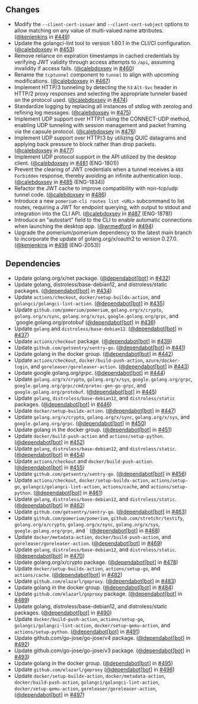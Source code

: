 ## Changes
- Modify the `--client-cert-issuer` and `--client-cert-subject` options to allow matching on any value of multi-valued name attributes. ([@kenjenkins](https://github.com/kenjenkins) in [#449](https://github.com/pomerium/cli/pull/449))
- Update the golangci-lint tool to version 1.60.1 in the CLI/CI configuration. ([@calebdoxsey](https://github.com/calebdoxsey) in [#453](https://github.com/pomerium/cli/pull/453))
- Remove reliance on expiration timestamps in cached credentials by verifying JWT validity through access attempts to `/api`, assuming invalidity if access fails. ([@calebdoxsey](https://github.com/calebdoxsey) in [#460](https://github.com/pomerium/cli/pull/460))
- Rename the `tcptunnel` component to `tunnel` to align with upcoming modifications. ([@calebdoxsey](https://github.com/calebdoxsey) in [#467](https://github.com/pomerium/cli/pull/467))
- Implement HTTP/3 tunneling by detecting the `h3` `Alt-Svc` header in HTTP/2 proxy responses and selecting the appropriate tunneler based on the protocol used. ([@calebdoxsey](https://github.com/calebdoxsey) in [#474](https://github.com/pomerium/cli/pull/474))
- Standardize logging by replacing all instances of stdlog with zerolog and refining log messages. ([@calebdoxsey](https://github.com/calebdoxsey) in [#475](https://github.com/pomerium/cli/pull/475))
- Implement UDP support over HTTP/1 using the CONNECT-UDP method, enabling UDP tunneling with session management and packet framing via the capsule protocol. ([@calebdoxsey](https://github.com/calebdoxsey) in [#476](https://github.com/pomerium/cli/pull/476))
- Implement UDP support over HTTP/3 by utilizing QUIC datagrams and applying back pressure to block rather than drop packets. ([@calebdoxsey](https://github.com/calebdoxsey) in [#477](https://github.com/pomerium/cli/pull/477))
- Implement UDP protocol support in the API utilized by the desktop client. ([@calebdoxsey](https://github.com/calebdoxsey) in [#481](https://github.com/pomerium/cli/pull/481) (ENG-1801))
- Prevent the clearing of JWT credentials when a tunnel receives a `403 Forbidden` response, thereby avoiding an infinite authentication loop. ([@calebdoxsey](https://github.com/calebdoxsey) in [#485](https://github.com/pomerium/cli/pull/485) (ENG-1834))
- Refactor the JWT cache to improve compatibility with non-tcp/udp tunnel code. ([@calebdoxsey](https://github.com/calebdoxsey) in [#486](https://github.com/pomerium/cli/pull/486))
- Introduce a new `pomerium-cli routes list <URL>` subcommand to list routes, requiring a JWT for endpoint querying, with output to stdout and integration into the CLI API. ([@calebdoxsey](https://github.com/calebdoxsey) in [#487](https://github.com/pomerium/cli/pull/487) (ENG-1878))
- Introduce an "autostart" field to the CLI to enable automatic connections when launching the desktop app. ([@wrmedford](https://github.com/wrmedford) in [#494](https://github.com/pomerium/cli/pull/494))
- Upgrade the pomerium/pomerium dependency to the latest main branch to incorporate the update of golang.org/x/oauth2 to version 0.27.0. ([@kenjenkins](https://github.com/kenjenkins) in [#498](https://github.com/pomerium/cli/pull/498) (ENG-2053))

## Dependencies
- Update golang.org/x/net package. ([@dependabot[bot]](https://github.com/dependabot[bot]) in [#432](https://github.com/pomerium/cli/pull/432))
- Update golang, distroless/base-debian12, and distroless/static packages. ([@dependabot[bot]](https://github.com/dependabot[bot]) in [#434](https://github.com/pomerium/cli/pull/434))
- Update `actions/checkout`, `docker/setup-buildx-action`, and `golangci/golangci-lint-action`. ([@dependabot[bot]](https://github.com/dependabot[bot]) in [#435](https://github.com/pomerium/cli/pull/435))
- Update `github.com/pomerium/pomerium`, `golang.org/x/crypto`, `golang.org/x/sync`, `golang.org/x/sys`, `google.golang.org/grpc`, and `google.golang.org/protobuf ([@dependabot[bot]](https://github.com/dependabot[bot]) in [#436](https://github.com/pomerium/cli/pull/436))
- Update `golang` and `distroless/base-debian12`. ([@dependabot[bot]](https://github.com/dependabot[bot]) in [#437](https://github.com/pomerium/cli/pull/437))
- Update `actions/checkout` package. ([@dependabot[bot]](https://github.com/dependabot[bot]) in [#439](https://github.com/pomerium/cli/pull/439))
- Update `github.com/getsentry/sentry-go`. ([@dependabot[bot]](https://github.com/dependabot[bot]) in [#441](https://github.com/pomerium/cli/pull/441))
- Update golang in the docker group. ([@dependabot[bot]](https://github.com/dependabot[bot]) in [#442](https://github.com/pomerium/cli/pull/442))
- Update `actions/checkout`, `docker/build-push-action`, `azure/docker-login`, and `goreleaser/goreleaser-action`. ([@dependabot[bot]](https://github.com/dependabot[bot]) in [#443](https://github.com/pomerium/cli/pull/443))
- Update google.golang.org/grpc. ([@dependabot[bot]](https://github.com/dependabot[bot]) in [#444](https://github.com/pomerium/cli/pull/444))
- Update `golang.org/x/crypto`, `golang.org/x/sys`, `google.golang.org/grpc`, `google.golang.org/grpc/cmd/protoc-gen-go-grpc`, and `google.golang.org/protobuf`. ([@dependabot[bot]](https://github.com/dependabot[bot]) in [#445](https://github.com/pomerium/cli/pull/445))
- Update `golang`, `distroless/base-debian12`, and `distroless/static` packages. ([@dependabot[bot]](https://github.com/dependabot[bot]) in [#446](https://github.com/pomerium/cli/pull/446))
- Update `docker/setup-buildx-action`. ([@dependabot[bot]](https://github.com/dependabot[bot]) in [#447](https://github.com/pomerium/cli/pull/447))
- Update `golang.org/x/crypto`, `golang.org/x/sync`, `golang.org/x/sys`, and `google.golang.org/grpc`. ([@dependabot[bot]](https://github.com/dependabot[bot]) in [#450](https://github.com/pomerium/cli/pull/450))
- Update golang in the docker group. ([@dependabot[bot]](https://github.com/dependabot[bot]) in [#451](https://github.com/pomerium/cli/pull/451))
- Update `docker/build-push-action` and `actions/setup-python`. ([@dependabot[bot]](https://github.com/dependabot[bot]) in [#452](https://github.com/pomerium/cli/pull/452))
- Update `golang`, `distroless/base-debian12`, and `distroless/static`. ([@dependabot[bot]](https://github.com/dependabot[bot]) in [#454](https://github.com/pomerium/cli/pull/454))
- Update `actions/checkout` and `docker/build-push-action`. ([@dependabot[bot]](https://github.com/dependabot[bot]) in [#455](https://github.com/pomerium/cli/pull/455))
- Update `github.com/getsentry/sentry-go`. ([@dependabot[bot]](https://github.com/dependabot[bot]) in [#456](https://github.com/pomerium/cli/pull/456))
- Update `actions/checkout`, `docker/setup-buildx-action`, `actions/setup-go`, `golangci/golangci-lint-action`, `actions/cache`, and `actions/setup-python`. ([@dependabot[bot]](https://github.com/dependabot[bot]) in [#461](https://github.com/pomerium/cli/pull/461))
- Update `golang`, `distroless/base-debian12`, and `distroless/static`. ([@dependabot[bot]](https://github.com/dependabot[bot]) in [#462](https://github.com/pomerium/cli/pull/462))
- Update `github.com/getsentry/sentry-go`. ([@dependabot[bot]](https://github.com/dependabot[bot]) in [#463](https://github.com/pomerium/cli/pull/463))
- Update `github.com/pomerium/pomerium`, `github.com/stretchr/testify`, `golang.org/x/crypto`, `golang.org/x/sync`, `golang.org/x/sys`, `google.golang.org/grpc`, and ` ([@dependabot[bot]](https://github.com/dependabot[bot]) in [#468](https://github.com/pomerium/cli/pull/468))
- Update `docker/metadata-action`, `docker/build-push-action`, and `goreleaser/goreleaser-action`. ([@dependabot[bot]](https://github.com/dependabot[bot]) in [#469](https://github.com/pomerium/cli/pull/469))
- Update `golang`, `distroless/base-debian12`, and `distroless/static`. ([@dependabot[bot]](https://github.com/dependabot[bot]) in [#470](https://github.com/pomerium/cli/pull/470))
- Update golang.org/x/crypto package. ([@dependabot[bot]](https://github.com/dependabot[bot]) in [#478](https://github.com/pomerium/cli/pull/478))
- Update `docker/setup-buildx-action`, `actions/setup-go`, and `actions/cache`. ([@dependabot[bot]](https://github.com/dependabot[bot]) in [#482](https://github.com/pomerium/cli/pull/482))
- Update `github.com/elazarl/goproxy`. ([@dependabot[bot]](https://github.com/dependabot[bot]) in [#483](https://github.com/pomerium/cli/pull/483))
- Update golang in the docker group. ([@dependabot[bot]](https://github.com/dependabot[bot]) in [#484](https://github.com/pomerium/cli/pull/484))
- Update `github.com/elazarl/goproxy` package. ([@dependabot[bot]](https://github.com/dependabot[bot]) in [#489](https://github.com/pomerium/cli/pull/489))
- Update golang, distroless/base-debian12, and distroless/static packages. ([@dependabot[bot]](https://github.com/dependabot[bot]) in [#490](https://github.com/pomerium/cli/pull/490))
- Update `docker/build-push-action`, `actions/setup-go`, `golangci/golangci-lint-action`, `docker/setup-qemu-action`, and `actions/setup-python`. ([@dependabot[bot]](https://github.com/dependabot[bot]) in [#491](https://github.com/pomerium/cli/pull/491))
- Update github.com/go-jose/go-jose/v4 package. ([@dependabot[bot]](https://github.com/dependabot[bot]) in [#492](https://github.com/pomerium/cli/pull/492))
- Update github.com/go-jose/go-jose/v3 package. ([@dependabot[bot]](https://github.com/dependabot[bot]) in [#493](https://github.com/pomerium/cli/pull/493))
- Update golang in the docker group. ([@dependabot[bot]](https://github.com/dependabot[bot]) in [#495](https://github.com/pomerium/cli/pull/495))
- Update `github.com/elazarl/goproxy` ([@dependabot[bot]](https://github.com/dependabot[bot]) in [#496](https://github.com/pomerium/cli/pull/496))
- Update `docker/setup-buildx-action`, `docker/metadata-action`, `docker/build-push-action`, `golangci/golangci-lint-action`, `docker/setup-qemu-action`, `goreleaser/goreleaser-action`, ([@dependabot[bot]](https://github.com/dependabot[bot]) in [#497](https://github.com/pomerium/cli/pull/497))

